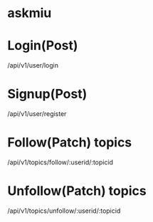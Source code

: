 # askmiu

# Login(Post)
 /api/v1/user/login

# Signup(Post)
 /api/v1/user/register

# Follow(Patch)  topics
/api/v1/topics/follow/:userid/:topicid
# Unfollow(Patch) topics
/api/v1/topics/unfollow/:userid/:topicid